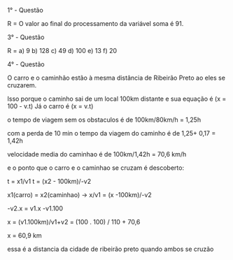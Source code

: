 1° - Questão 

R = O valor ao final do processamento da variável soma é 91.

3° - Questão

R = a) 9
    b) 128
    c) 49
    d) 100
    e) 13
    f) 20

4° - Questão

O carro e o caminhão estão à mesma distância de Ribeirão Preto ao eles se cruzarem.

Isso porque o caminho sai de um local 100km distante e sua equação é (x = 100 - v.t)
Já o carro é (x = v.t)

o tempo de viagem sem os obstaculos é de 100km/80km/h = 1,25h

com a perda de 10 min o tempo da viagem do caminho é de 1,25+ 0,17 = 1,42h

velocidade media do caminhao é de 100km/1,42h = 70,6 km/h

e o ponto que o carro e o caminhao se cruzam é descoberto:

t = x1/v1 
t = (x2 - 100km)/-v2 

x1(carro) = x2(caminhao) -> x/v1 = (x -100km)/-v2

-v2.x = v1.x -v1.100

x = (v1.100km)/v1+v2 = (100 . 100) / 110 + 70,6

x = 60,9 km

essa é a distancia da cidade de ribeirão preto quando ambos se cruzão

